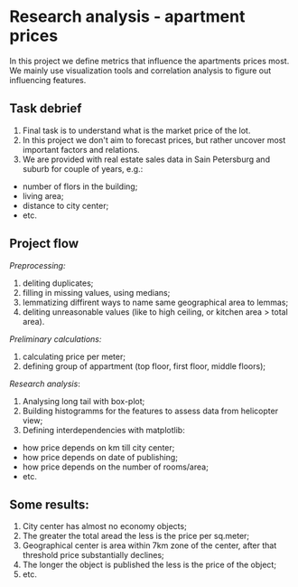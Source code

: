 # Research analysis - apartment prices

In this project we define metrics that influence the apartments prices most.
We mainly use visualization tools and correlation analysis to figure out influencing features.

## Task debrief
1. Final task is to understand what is the market price of the lot.
1. In this project we don't aim to forecast prices, but rather uncover most important factors and relations.
1. We are provided with real estate sales data in Sain Petersburg and suburb for couple of years, e.g.:
 - number of flors in the building;
 - living area;
 - distance to city center;
 - etc.

## Project flow
_Preprocessing:_
1. deliting duplicates;
1. filling in missing values, using medians;
1. lemmatizing diffirent ways to name same geographical area to lemmas;
1. deliting unreasonable values (like to high ceiling, or kitchen area > total area).

_Preliminary calculations:_
1. calculating price per meter;
1. defining group of appartment (top floor, first floor, middle floors);

_Research analysis_:
1. Analysing long tail with box-plot;
1. Building histogramms for the features to assess data from helicopter view;
1. Defining interdependencies with matplotlib:
- how price depends on km till city center;
- how price depends on date of publishing;
- how price depends on the number of rooms/area;
- etc.

## Some results:
1. City center has almost no economy objects;
1. The greater the total aread the less is the price per sq.meter;
1. Geographical center is area within 7km zone of the center, after that threshold price substantially declines;
1. The longer the object is published the less is the price of the object;
1. etc.
